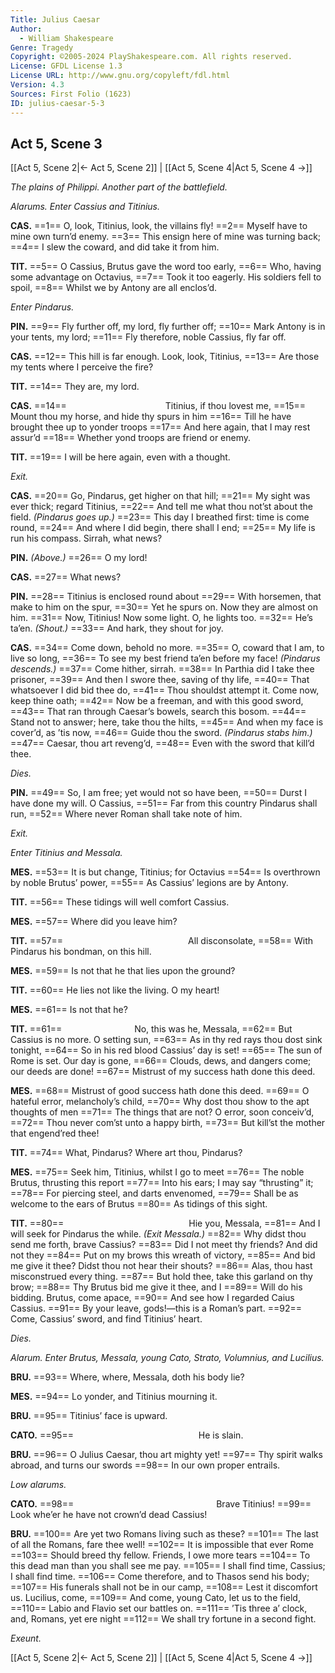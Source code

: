 ```yaml
---
Title: Julius Caesar
Author: 
  - William Shakespeare
Genre: Tragedy
Copyright: ©2005-2024 PlayShakespeare.com. All rights reserved.
License: GFDL License 1.3
License URL: http://www.gnu.org/copyleft/fdl.html
Version: 4.3
Sources: First Folio (1623)
ID: julius-caesar-5-3
---
```


## Act 5, Scene 3
[[Act 5, Scene 2|← Act 5, Scene 2]] | [[Act 5, Scene 4|Act 5, Scene 4 →]]

*The plains of Philippi. Another part of the battlefield.*

*Alarums. Enter Cassius and Titinius.*

**CAS.**
==1== O, look, Titinius, look, the villains fly!
==2== Myself have to mine own turn’d enemy.
==3== This ensign here of mine was turning back;
==4== I slew the coward, and did take it from him.

**TIT.**
==5== O Cassius, Brutus gave the word too early,
==6== Who, having some advantage on Octavius,
==7== Took it too eagerly. His soldiers fell to spoil,
==8== Whilst we by Antony are all enclos’d.

*Enter Pindarus.*

**PIN.**
==9== Fly further off, my lord, fly further off;
==10== Mark Antony is in your tents, my lord;
==11== Fly therefore, noble Cassius, fly far off.

**CAS.**
==12== This hill is far enough. Look, look, Titinius,
==13== Are those my tents where I perceive the fire?

**TIT.**
==14== They are, my lord.

**CAS.**
==14==            Titinius, if thou lovest me,
==15== Mount thou my horse, and hide thy spurs in him
==16== Till he have brought thee up to yonder troops
==17== And here again, that I may rest assur’d
==18== Whether yond troops are friend or enemy.

**TIT.**
==19== I will be here again, even with a thought.

*Exit.*

**CAS.**
==20== Go, Pindarus, get higher on that hill;
==21== My sight was ever thick; regard Titinius,
==22== And tell me what thou not’st about the field.
*(Pindarus goes up.)*
==23== This day I breathed first: time is come round,
==24== And where I did begin, there shall I end;
==25== My life is run his compass. Sirrah, what news?

**PIN.**
*(Above.)*
==26== O my lord!

**CAS.**
==27== What news?

**PIN.**
==28== Titinius is enclosed round about
==29== With horsemen, that make to him on the spur,
==30== Yet he spurs on. Now they are almost on him.
==31== Now, Titinius! Now some light. O, he lights too.
==32== He’s ta’en.
*(Shout.)*
==33== And hark, they shout for joy.

**CAS.**
==34== Come down, behold no more.
==35== O, coward that I am, to live so long,
==36== To see my best friend ta’en before my face!
*(Pindarus descends.)*
==37== Come hither, sirrah.
==38== In Parthia did I take thee prisoner,
==39== And then I swore thee, saving of thy life,
==40== That whatsoever I did bid thee do,
==41== Thou shouldst attempt it. Come now, keep thine oath;
==42== Now be a freeman, and with this good sword,
==43== That ran through Caesar’s bowels, search this bosom.
==44== Stand not to answer; here, take thou the hilts,
==45== And when my face is cover’d, as ’tis now,
==46== Guide thou the sword.
*(Pindarus stabs him.)*
==47== Caesar, thou art reveng’d,
==48== Even with the sword that kill’d thee.

*Dies.*

**PIN.**
==49== So, I am free; yet would not so have been,
==50== Durst I have done my will. O Cassius,
==51== Far from this country Pindarus shall run,
==52== Where never Roman shall take note of him.

*Exit.*

*Enter Titinius and Messala.*

**MES.**
==53== It is but change, Titinius; for Octavius
==54== Is overthrown by noble Brutus’ power,
==55== As Cassius’ legions are by Antony.

**TIT.**
==56== These tidings will well comfort Cassius.

**MES.**
==57== Where did you leave him?

**TIT.**
==57==               All disconsolate,
==58== With Pindarus his bondman, on this hill.

**MES.**
==59== Is not that he that lies upon the ground?

**TIT.**
==60== He lies not like the living. O my heart!

**MES.**
==61== Is not that he?

**TIT.**
==61==         No, this was he, Messala,
==62== But Cassius is no more. O setting sun,
==63== As in thy red rays thou dost sink tonight,
==64== So in his red blood Cassius’ day is set!
==65== The sun of Rome is set. Our day is gone,
==66== Clouds, dews, and dangers come; our deeds are done!
==67== Mistrust of my success hath done this deed.

**MES.**
==68== Mistrust of good success hath done this deed.
==69== O hateful error, melancholy’s child,
==70== Why dost thou show to the apt thoughts of men
==71== The things that are not? O error, soon conceiv’d,
==72== Thou never com’st unto a happy birth,
==73== But kill’st the mother that engend’red thee!

**TIT.**
==74== What, Pindarus? Where art thou, Pindarus?

**MES.**
==75== Seek him, Titinius, whilst I go to meet
==76== The noble Brutus, thrusting this report
==77== Into his ears; I may say “thrusting” it;
==78== For piercing steel, and darts envenomed,
==79== Shall be as welcome to the ears of Brutus
==80== As tidings of this sight.

**TIT.**
==80==               Hie you, Messala,
==81== And I will seek for Pindarus the while.
*(Exit Messala.)*
==82== Why didst thou send me forth, brave Cassius?
==83== Did I not meet thy friends? And did not they
==84== Put on my brows this wreath of victory,
==85== And bid me give it thee? Didst thou not hear their shouts?
==86== Alas, thou hast misconstrued every thing.
==87== But hold thee, take this garland on thy brow;
==88== Thy Brutus bid me give it thee, and I
==89== Will do his bidding. Brutus, come apace,
==90== And see how I regarded Caius Cassius.
==91== By your leave, gods!—this is a Roman’s part.
==92== Come, Cassius’ sword, and find Titinius’ heart.

*Dies.*

*Alarum. Enter Brutus, Messala, young Cato, Strato, Volumnius, and Lucilius.*

**BRU.**
==93== Where, where, Messala, doth his body lie?

**MES.**
==94== Lo yonder, and Titinius mourning it.

**BRU.**
==95== Titinius’ face is upward.

**CATO.**
==95==               He is slain.

**BRU.**
==96== O Julius Caesar, thou art mighty yet!
==97== Thy spirit walks abroad, and turns our swords
==98== In our own proper entrails.

*Low alarums.*

**CATO.**
==98==                 Brave Titinius!
==99== Look whe’er he have not crown’d dead Cassius!

**BRU.**
==100== Are yet two Romans living such as these?
==101== The last of all the Romans, fare thee well!
==102== It is impossible that ever Rome
==103== Should breed thy fellow. Friends, I owe more tears
==104== To this dead man than you shall see me pay.
==105== I shall find time, Cassius; I shall find time.
==106== Come therefore, and to Thasos send his body;
==107== His funerals shall not be in our camp,
==108== Lest it discomfort us. Lucilius, come,
==109== And come, young Cato, let us to the field,
==110== Labio and Flavio set our battles on.
==111== ’Tis three a’ clock, and, Romans, yet ere night
==112== We shall try fortune in a second fight.

*Exeunt.*

[[Act 5, Scene 2|← Act 5, Scene 2]] | [[Act 5, Scene 4|Act 5, Scene 4 →]]